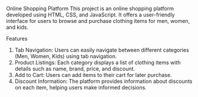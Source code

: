 Online Shopping Platform
This project is an online shopping platform developed using HTML, CSS, and JavaScript. It offers a user-friendly interface for users to browse and purchase clothing items for men, women, and kids.

Features
1. Tab Navigation: Users can easily navigate between different categories (Men, Women, Kids) using tab navigation.
2. Product Listings: Each category displays a list of clothing items with details such as name, brand, price, and discount.
3. Add to Cart: Users can add items to their cart for later purchase.
4. Discount Information: The platform provides information about discounts on each item, helping users make informed decisions.

